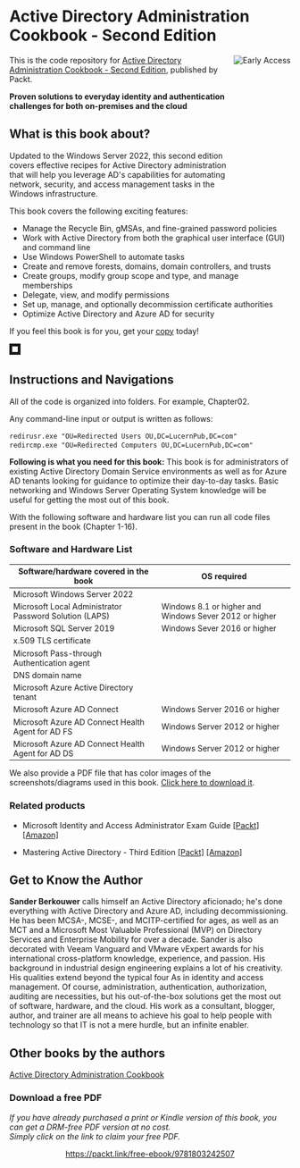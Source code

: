 


# Active Directory Administration Cookbook - Second Edition

<a href="https://www.packtpub.com/product/active-directory-administration-cookbook-second-edition/9781803242507?utm_source=github&utm_medium=repository&utm_campaign=9781803242507"><img src="https://static.packt-cdn.com/products/9781803242507/cover/smaller" alt="Early Access" height="256px" align="right"></a>

This is the code repository for [Active Directory Administration Cookbook - Second Edition](https://www.packtpub.com/product/active-directory-administration-cookbook-second-edition/9781803242507?utm_source=github&utm_medium=repository&utm_campaign=9781803242507), published by Packt.

**Proven solutions to everyday identity and authentication challenges for both on-premises and the cloud**

## What is this book about?
Updated to the Windows Server 2022, this second edition covers effective recipes for Active Directory administration that will help you leverage AD's capabilities for automating network, security, and access management tasks in the Windows infrastructure. 

This book covers the following exciting features:
* Manage the Recycle Bin, gMSAs, and fine-grained password policies
* Work with Active Directory from both the graphical user interface (GUI) and command line
* Use Windows PowerShell to automate tasks
* Create and remove forests, domains, domain controllers, and trusts
* Create groups, modify group scope and type, and manage memberships
* Delegate, view, and modify permissions
* Set up, manage, and optionally decommission certificate authorities
* Optimize Active Directory and Azure AD for security

If you feel this book is for you, get your [copy](https://www.amazon.com/dp/1803242507) today!

<a href="https://www.packtpub.com/?utm_source=github&utm_medium=banner&utm_campaign=GitHubBanner"><img src="https://raw.githubusercontent.com/PacktPublishing/GitHub/master/GitHub.png" 
alt="https://www.packtpub.com/" border="5" /></a>

## Instructions and Navigations
All of the code is organized into folders. For example, Chapter02.

Any command-line input or output is written as follows:
```
redirusr.exe "OU=Redirected Users OU,DC=LucernPub,DC=com"
redircmp.exe "OU=Redirected Computers OU,DC=LucernPub,DC=com"
```

**Following is what you need for this book:**
This book is for administrators of existing Active Directory Domain Service environments as well as for Azure AD tenants looking for guidance to optimize their day-to-day tasks. Basic networking and Windows Server Operating System knowledge will be useful for getting the most out of this book.

With the following software and hardware list you can run all code files present in the book (Chapter 1-16).
### Software and Hardware List
| Software/hardware covered in the book | OS required |
| ------------------------------------ | ----------------------------------- |
| Microsoft Windows Server 2022 |  |
| Microsoft Local Administrator Password Solution (LAPS) | Windows 8.1 or higher and Windows Sever 2012 or higher |
| Microsoft SQL Server 2019 | Windows Sever 2016 or higher |
| x.509 TLS certificate |  |
| Microsoft Pass-through Authentication agent |  |
| DNS domain name |  |
| Microsoft Azure Active Directory tenant |  |
| Microsoft Azure AD Connect | Windows Server 2016 or higher |
| Microsoft Azure AD Connect Health Agent for AD FS | Windows Server 2012 or higher |
| Microsoft Azure AD Connect Health Agent for AD DS | Windows Server 2012 or higher |

We also provide a PDF file that has color images of the screenshots/diagrams used in this book. [Click here to download it](https://static.packt-cdn.com/downloads/9781803242507_ColorImages.pdf).

### Related products
* Microsoft Identity and Access Administrator Exam Guide [[Packt]](https://www.packtpub.com/product/microsoft-identity-and-access-administrator-exam-guide/9781801818049?utm_source=github&utm_medium=repository&utm_campaign=9781801818049) [[Amazon]](https://www.amazon.com/dp/1801818045)

* Mastering Active Directory - Third Edition [[Packt]](https://www.packtpub.com/product/mastering-active-directory/9781801070393?utm_source=github&utm_medium=repository&utm_campaign=9781801070393) [[Amazon]](https://www.amazon.com/dp/1801070393)

## Get to Know the Author
**Sander Berkouwer**
calls himself an Active Directory aficionado; he's done everything
with Active Directory and Azure AD, including decommissioning. He has been MCSA-,
MCSE-, and MCITP-certified for ages, as well as an MCT and a Microsoft Most Valuable
Professional (MVP) on Directory Services and Enterprise Mobility for over a decade.
Sander is also decorated with Veeam Vanguard and VMware vExpert awards for his
international cross-platform knowledge, experience, and passion.
His background in industrial design engineering explains a lot of his creativity. His
qualities extend beyond the typical four As in identity and access management. Of
course, administration, authentication, authorization, auditing are necessities, but his
out-of-the-box solutions get the most out of software, hardware, and the cloud.
His work as a consultant, blogger, author, and trainer are all means to achieve his goal to
help people with technology so that IT is not a mere hurdle, but an infinite enabler.

## Other books by the authors
[Active Directory Administration Cookbook](https://www.packtpub.com/virtualization-and-cloud/active-directory-administration-cookbook?utm_source=github&utm_medium=repository&utm_campaign=9781789806984)

### Download a free PDF

 <i>If you have already purchased a print or Kindle version of this book, you can get a DRM-free PDF version at no cost.<br>Simply click on the link to claim your free PDF.</i>
<p align="center"> <a href="https://packt.link/free-ebook/9781803242507">https://packt.link/free-ebook/9781803242507 </a> </p>